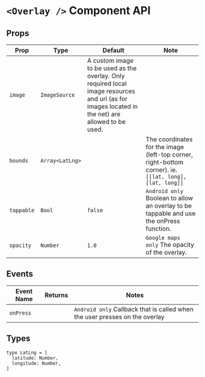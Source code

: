 # `<Overlay />` Component API

## Props

| Prop | Type | Default | Note |
|---|---|---|---|
| `image` | `ImageSource` | A custom image to be used as the overlay. Only required local image resources and uri (as for images located in the net) are allowed to be used.
| `bounds` | `Array<LatLng>` |  | The coordinates for the image (left-top corner, right-bottom corner). ie.```[[lat, long], [lat, long]]```
| `tappable` | `Bool` | `false` | `Android only` Boolean to allow an overlay to be tappable and use the onPress function.
| `opacity` | `Number` | `1.0` | `Google maps only` The opacity of the overlay.

## Events

| Event Name | Returns | Notes
|---|---|---|
| `onPress` |  | `Android only` Callback that is called when the user presses on the overlay

## Types

```
type LatLng = [
  latitude: Number,
  longitude: Number,
]
```

